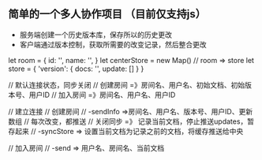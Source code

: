 ## 简单的一个多人协作项目 （目前仅支持js）


+ 服务端创建一个历史版本库，保存所以的历史更改
+ 客户端通过版本控制，获取所需要的改变记录，然后整合更改


let room = {
  id: '',
  name: '',
}
let centerStore = new Map() // room => store
let store = {
  'version': {
    docs: '',
    update: []
  }
}

// 默认连接状态，同步关闭
// 创建房间 =》房间名、用户名、初始文档、初始版本号、用户ID
// 加入房间 =》房间名、用户名、用户ID

// 建立连接
// 创建房间
//   -sendInfo =>房间名、用户名、版本号、用户ID、更新数组
//   每次改变，都推送
//   关闭同步 =》 记录当前文档，停止推送updates，暂存起来
//   -syncStore => 设置当前文档为记录之前的文档，将缓存推送给中央

// 加入房间
//   -send  => 用户名、房间名、当前文档
